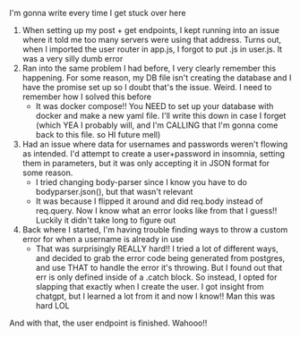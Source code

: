 I'm gonna write every time I get stuck over here

1. When setting up my post + get endpoints, I kept running into an issue where it told me too many servers were using that address. Turns out, when I imported the user router in app.js, I forgot to put .js in user.js. It was a very silly dumb error
2. Ran into the same problem I had before, I very clearly remember this happening. For some reason, my DB file isn't creating the database and I have the promise set up so I doubt that's the issue. Weird. I need to remember how I solved this before
    - It was docker compose!! You NEED to set up your database with docker and make a new yaml file. I'll write this down in case I forget (which YEA I probably will, and I'm CALLING that I'm gonna come back to this file. so HI future mell)
3. Had an issue where data for usernames and passwords weren't flowing as intended. I'd attempt to create a user+password in insomnia, setting them in parameters, but it was only accepting it in JSON format for some reason.
    - I tried changing body-parser since I know you have to do bodyparser.json(), but that wasn't relevant
    - It was because I flipped it around and did req.body instead of req.query. Now I know what an error looks like from that I guess!! Luckily it didn't take long to figure out
4. Back where I started, I'm having trouble finding ways to throw a custom error for when a username is already in use
    - That was surprisingly REALLY hard!! I tried a lot of different ways, and decided to grab the error code being generated from postgres, and use THAT to handle the error it's throwing. But I found out that err is only defined inside of a .catch block. So instead, I opted for slapping that exactly when I create the user. I got insight from chatgpt, but I learned a lot from it and now I know!! Man this was hard LOL

And with that, the user endpoint is finished. Wahooo!!